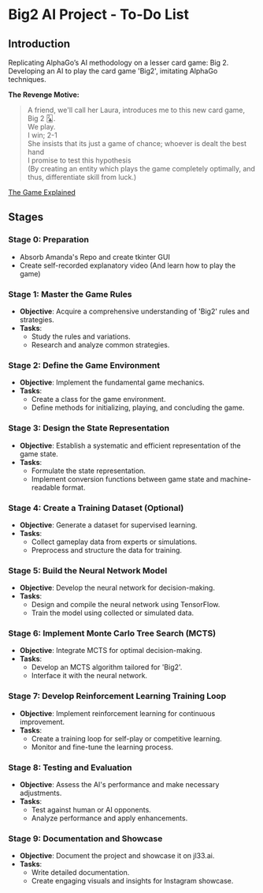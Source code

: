 # Big2 AI Project - To-Do List

## Introduction
Replicating AlphaGo’s AI methodology on a lesser card game: Big 2. Developing an AI to play the card game 'Big2', imitating AlphaGo techniques.

**The Revenge Motive:** <br>
> A friend, we'll call her Laura, introduces me to this new card game, Big 2 🃒. <br>
> We play.<br>
> I win; 2-1<br>
> She insists that its just a game of chance; whoever is dealt the best hand<br>
> I promise to test this hypothesis<br>
> (By creating an entity which plays the game completely optimally, and thus, differentiate skill from luck.)  

[The Game Explained](https://youtu.be/U28DKiVQpVM)

## Stages

### Stage 0: Preparation 
- Absorb Amanda's Repo and create tkinter GUI
- Create self-recorded explanatory video (And learn how to play the game) 

### Stage 1: Master the Game Rules
- **Objective**: Acquire a comprehensive understanding of 'Big2' rules and strategies.
- **Tasks**:
  - Study the rules and variations.
  - Research and analyze common strategies.

### Stage 2: Define the Game Environment
- **Objective**: Implement the fundamental game mechanics.
- **Tasks**:
  - Create a class for the game environment.
  - Define methods for initializing, playing, and concluding the game.

### Stage 3: Design the State Representation
- **Objective**: Establish a systematic and efficient representation of the game state.
- **Tasks**:
  - Formulate the state representation.
  - Implement conversion functions between game state and machine-readable format.

### Stage 4: Create a Training Dataset (Optional)
- **Objective**: Generate a dataset for supervised learning.
- **Tasks**:
  - Collect gameplay data from experts or simulations.
  - Preprocess and structure the data for training.

### Stage 5: Build the Neural Network Model
- **Objective**: Develop the neural network for decision-making.
- **Tasks**:
  - Design and compile the neural network using TensorFlow.
  - Train the model using collected or simulated data.

### Stage 6: Implement Monte Carlo Tree Search (MCTS)
- **Objective**: Integrate MCTS for optimal decision-making.
- **Tasks**:
  - Develop an MCTS algorithm tailored for 'Big2'.
  - Interface it with the neural network.

### Stage 7: Develop Reinforcement Learning Training Loop
- **Objective**: Implement reinforcement learning for continuous improvement.
- **Tasks**:
  - Create a training loop for self-play or competitive learning.
  - Monitor and fine-tune the learning process.

### Stage 8: Testing and Evaluation
- **Objective**: Assess the AI's performance and make necessary adjustments.
- **Tasks**:
  - Test against human or AI opponents.
  - Analyze performance and apply enhancements.

### Stage 9: Documentation and Showcase
- **Objective**: Document the project and showcase it on jl33.ai.
- **Tasks**:
  - Write detailed documentation.
  - Create engaging visuals and insights for Instagram showcase.
